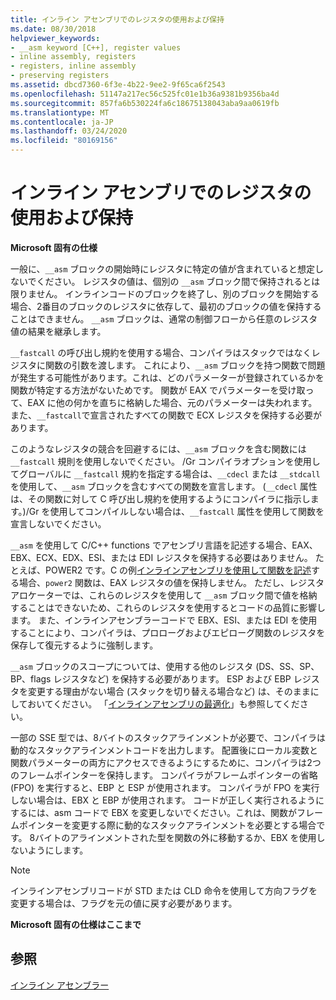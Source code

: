 ```yaml
---
title: インライン アセンブリでのレジスタの使用および保持
ms.date: 08/30/2018
helpviewer_keywords:
- __asm keyword [C++], register values
- inline assembly, registers
- registers, inline assembly
- preserving registers
ms.assetid: dbcd7360-6f3e-4b22-9ee2-9f65ca6f2543
ms.openlocfilehash: 51147a217ec56c525fc01e1b36a9381b9356ba4d
ms.sourcegitcommit: 857fa6b530224fa6c18675138043aba9aa0619fb
ms.translationtype: MT
ms.contentlocale: ja-JP
ms.lasthandoff: 03/24/2020
ms.locfileid: "80169156"
---
```

# <a name="using-and-preserving-registers-in-inline-assembly"></a>インライン アセンブリでのレジスタの使用および保持

**Microsoft 固有の仕様**

一般に、`__asm` ブロックの開始時にレジスタに特定の値が含まれていると想定しないでください。 レジスタの値は、個別の `__asm` ブロック間で保持されるとは限りません。 インラインコードのブロックを終了し、別のブロックを開始する場合、2番目のブロックのレジスタに依存して、最初のブロックの値を保持することはできません。 `__asm` ブロックは、通常の制御フローから任意のレジスタ値の結果を継承します。

`__fastcall` の呼び出し規約を使用する場合、コンパイラはスタックではなくレジスタに関数の引数を渡します。 これにより、`__asm` ブロックを持つ関数で問題が発生する可能性があります。これは、どのパラメーターが登録されているかを関数が特定する方法がないためです。 関数が EAX でパラメーターを受け取って、EAX に他の何かを直ちに格納した場合、元のパラメーターは失われます。 また、`__fastcall`で宣言されたすべての関数で ECX レジスタを保持する必要があります。

このようなレジスタの競合を回避するには、`__asm` ブロックを含む関数には `__fastcall` 規則を使用しないでください。 /Gr コンパイラオプションを使用してグローバルに `__fastcall` 規約を指定する場合は、`__cdecl` または `__stdcall`を使用して、`__asm` ブロックを含むすべての関数を宣言します。 (`__cdecl` 属性は、その関数に対して C 呼び出し規約を使用するようにコンパイラに指示します。)/Gr を使用してコンパイルしない場合は、`__fastcall` 属性を使用して関数を宣言しないでください。

`__asm` を使用して C/C++ functions でアセンブリ言語を記述する場合、EAX、EBX、ECX、EDX、ESI、または EDI レジスタを保持する必要はありません。 たとえば、POWER2 です。C の例[インラインアセンブリを使用して関数を記述](../../assembler/inline/writing-functions-with-inline-assembly.md)する場合、`power2` 関数は、EAX レジスタの値を保持しません。 ただし、レジスタアロケーターでは、これらのレジスタを使用して `__asm` ブロック間で値を格納することはできないため、これらのレジスタを使用するとコードの品質に影響します。 また、インラインアセンブラーコードで EBX、ESI、または EDI を使用することにより、コンパイラは、プロローグおよびエピローグ関数のレジスタを保存して復元するように強制します。

`__asm` ブロックのスコープについては、使用する他のレジスタ (DS、SS、SP、BP、flags レジスタなど) を保持する必要があります。 ESP および EBP レジスタを変更する理由がない場合 (スタックを切り替える場合など) は、そのままにしておいてください。 「[インラインアセンブリの最適化](../../assembler/inline/optimizing-inline-assembly.md)」も参照してください。

一部の SSE 型では、8バイトのスタックアラインメントが必要で、コンパイラは動的なスタックアラインメントコードを出力します。 配置後にローカル変数と関数パラメーターの両方にアクセスできるようにするために、コンパイラは2つのフレームポインターを保持します。  コンパイラがフレームポインターの省略 (FPO) を実行すると、EBP と ESP が使用されます。  コンパイラが FPO を実行しない場合は、EBX と EBP が使用されます。 コードが正しく実行されるようにするには、asm コードで EBX を変更しないでください。これは、関数がフレームポインターを変更する際に動的なスタックアラインメントを必要とする場合です。 8バイトのアラインメントされた型を関数の外に移動するか、EBX を使用しないようにします。

> [!NOTE]
>  インラインアセンブリコードが STD または CLD 命令を使用して方向フラグを変更する場合は、フラグを元の値に戻す必要があります。

**Microsoft 固有の仕様はここまで**

## <a name="see-also"></a>参照

[インライン アセンブラー](../../assembler/inline/inline-assembler.md)<br/>
